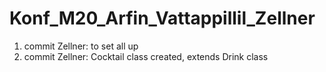 # Konf_M20_Arfin_Vattappillil_Zellner
1. commit Zellner: to set all up
2. commit Zellner: Cocktail class created, extends Drink class
